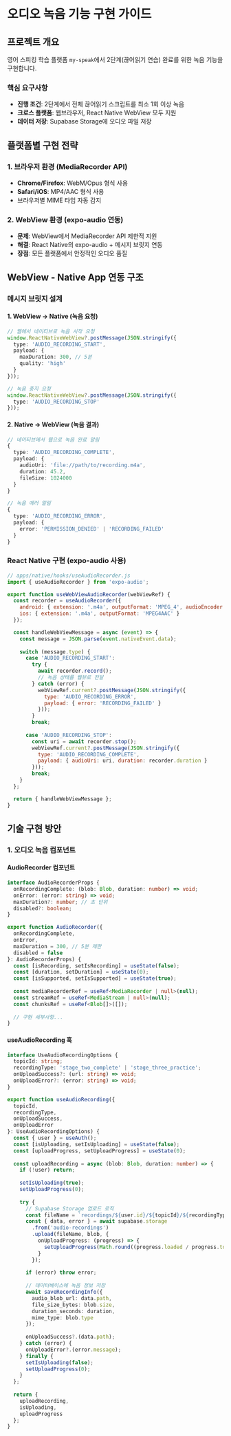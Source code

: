 # 오디오 녹음 기능 구현 가이드

## 프로젝트 개요

영어 스피킹 학습 플랫폼 `my-speak`에서 2단계(끊어읽기 연습) 완료를 위한 녹음 기능을 구현합니다.

### 핵심 요구사항

- **진행 조건**: 2단계에서 전체 끊어읽기 스크립트를 최소 1회 이상 녹음
- **크로스 플랫폼**: 웹브라우저, React Native WebView 모두 지원
- **데이터 저장**: Supabase Storage에 오디오 파일 저장

## 플랫폼별 구현 전략

### 1. 브라우저 환경 (MediaRecorder API)
- **Chrome/Firefox**: WebM/Opus 형식 사용
- **Safari/iOS**: MP4/AAC 형식 사용
- 브라우저별 MIME 타입 자동 감지

### 2. WebView 환경 (expo-audio 연동)
- **문제**: WebView에서 MediaRecorder API 제한적 지원
- **해결**: React Native의 expo-audio + 메시지 브릿지 연동
- **장점**: 모든 플랫폼에서 안정적인 오디오 품질

## WebView - Native App 연동 구조

### 메시지 브릿지 설계

#### 1. WebView → Native (녹음 요청)
```typescript
// 웹에서 네이티브로 녹음 시작 요청
window.ReactNativeWebView?.postMessage(JSON.stringify({
  type: 'AUDIO_RECORDING_START',
  payload: { 
    maxDuration: 300, // 5분
    quality: 'high'
  }
}));

// 녹음 중지 요청
window.ReactNativeWebView?.postMessage(JSON.stringify({
  type: 'AUDIO_RECORDING_STOP'
}));
```

#### 2. Native → WebView (녹음 결과)
```typescript
// 네이티브에서 웹으로 녹음 완료 알림
{
  type: 'AUDIO_RECORDING_COMPLETE',
  payload: {
    audioUri: 'file://path/to/recording.m4a',
    duration: 45.2,
    fileSize: 1024000
  }
}

// 녹음 에러 알림
{
  type: 'AUDIO_RECORDING_ERROR',
  payload: { 
    error: 'PERMISSION_DENIED' | 'RECORDING_FAILED' 
  }
}
```

### React Native 구현 (expo-audio 사용)

```javascript
// apps/native/hooks/useAudioRecorder.js
import { useAudioRecorder } from 'expo-audio';

export function useWebViewAudioRecorder(webViewRef) {
  const recorder = useAudioRecorder({
    android: { extension: '.m4a', outputFormat: 'MPEG_4', audioEncoder: 'AAC' },
    ios: { extension: '.m4a', outputFormat: 'MPEG4AAC' }
  });

  const handleWebViewMessage = async (event) => {
    const message = JSON.parse(event.nativeEvent.data);
    
    switch (message.type) {
      case 'AUDIO_RECORDING_START':
        try {
          await recorder.record();
          // 녹음 상태를 웹뷰로 전달
        } catch (error) {
          webViewRef.current?.postMessage(JSON.stringify({
            type: 'AUDIO_RECORDING_ERROR',
            payload: { error: 'RECORDING_FAILED' }
          }));
        }
        break;
        
      case 'AUDIO_RECORDING_STOP':
        const uri = await recorder.stop();
        webViewRef.current?.postMessage(JSON.stringify({
          type: 'AUDIO_RECORDING_COMPLETE',
          payload: { audioUri: uri, duration: recorder.duration }
        }));
        break;
    }
  };

  return { handleWebViewMessage };
}
```

## 기술 구현 방안

### 1. 오디오 녹음 컴포넌트

#### AudioRecorder 컴포넌트
```typescript
interface AudioRecorderProps {
  onRecordingComplete: (blob: Blob, duration: number) => void;
  onError: (error: string) => void;
  maxDuration?: number; // 초 단위
  disabled?: boolean;
}

export function AudioRecorder({ 
  onRecordingComplete, 
  onError, 
  maxDuration = 300, // 5분 제한
  disabled = false 
}: AudioRecorderProps) {
  const [isRecording, setIsRecording] = useState(false);
  const [duration, setDuration] = useState(0);
  const [isSupported, setIsSupported] = useState(true);
  
  const mediaRecorderRef = useRef<MediaRecorder | null>(null);
  const streamRef = useRef<MediaStream | null>(null);
  const chunksRef = useRef<Blob[]>([]);
  
  // 구현 세부사항...
}
```

#### useAudioRecording 훅
```typescript
interface UseAudioRecordingOptions {
  topicId: string;
  recordingType: 'stage_two_complete' | 'stage_three_practice';
  onUploadSuccess?: (url: string) => void;
  onUploadError?: (error: string) => void;
}

export function useAudioRecording({
  topicId,
  recordingType,
  onUploadSuccess,
  onUploadError
}: UseAudioRecordingOptions) {
  const { user } = useAuth();
  const [isUploading, setIsUploading] = useState(false);
  const [uploadProgress, setUploadProgress] = useState(0);
  
  const uploadRecording = async (blob: Blob, duration: number) => {
    if (!user) return;
    
    setIsUploading(true);
    setUploadProgress(0);
    
    try {
      // Supabase Storage 업로드 로직
      const fileName = `recordings/${user.id}/${topicId}/${recordingType}_${Date.now()}`;
      const { data, error } = await supabase.storage
        .from('audio-recordings')
        .upload(fileName, blob, {
          onUploadProgress: (progress) => {
            setUploadProgress(Math.round((progress.loaded / progress.total) * 100));
          }
        });
        
      if (error) throw error;
      
      // 데이터베이스에 녹음 정보 저장
      await saveRecordingInfo({
        audio_blob_url: data.path,
        file_size_bytes: blob.size,
        duration_seconds: duration,
        mime_type: blob.type
      });
      
      onUploadSuccess?.(data.path);
    } catch (error) {
      onUploadError?.(error.message);
    } finally {
      setIsUploading(false);
      setUploadProgress(0);
    }
  };
  
  return {
    uploadRecording,
    isUploading,
    uploadProgress
  };
}
```
